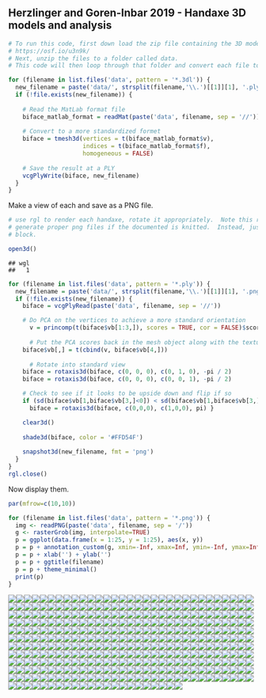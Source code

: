 
## Herzlinger and Goren-Inbar 2019 - Handaxe 3D models and analysis

``` r
# To run this code, first down load the zip file containing the 3D models from this page
# https://osf.io/u3n9k/
# Next, unzip the files to a folder called data.
# This code will then loop through that folder and convert each file to a ply type.

for (filename in list.files('data', pattern = '*.3dl')) {
  new_filename = paste('data/', strsplit(filename,'\\.')[[1]][1], '.ply', sep = '')
  if (!file.exists(new_filename)) {
    
    # Read the MatLab format file
    biface_matlab_format = readMat(paste('data', filename, sep = '//'))
    
    # Convert to a more standardized formet
    biface = tmesh3d(vertices = t(biface_matlab_format$v),
                     indices = t(biface_matlab_format$f),
                     homogeneous = FALSE)
      
    # Save the result at a PLY
    vcgPlyWrite(biface, new_filename)
  }
}
```

Make a view of each and save as a PNG file.

``` r
# use rgl to render each handaxe, rotate it appropriately.  Note this routine does not
# generate proper png files if the documented is knitted.  Instead, just run this code
# block.

open3d()
```

    ## wgl 
    ##   1

``` r
for (filename in list.files('data', pattern = '*.ply')) {
  new_filename = paste('data/', strsplit(filename,'\\.')[[1]][1], '.png', sep = '')
  if (!file.exists(new_filename)) {
    biface = vcgPlyRead(paste('data', filename, sep = '//'))

    # Do PCA on the vertices to achieve a more standard orientation
      v = princomp(t(biface$vb[1:3,]), scores = TRUE, cor = FALSE)$scores
      
      # Put the PCA scores back in the mesh object along with the texture
    biface$vb[,] = t(cbind(v, biface$vb[4,]))                           
    
      # Rotate into standard view
    biface = rotaxis3d(biface, c(0, 0, 0), c(0, 1, 0), -pi / 2)
    biface = rotaxis3d(biface, c(0, 0, 0), c(0, 0, 1), -pi / 2)

    # Check to see if it looks to be upside down and flip if so
    if (sd(biface$vb[1,biface$vb[3,]<0]) < sd(biface$vb[1,biface$vb[3,]>0])) {
      biface = rotaxis3d(biface, c(0,0,0), c(1,0,0), pi) }      

    clear3d()
    
    shade3d(biface, color = '#FFD54F')
    
    snapshot3d(new_filename, fmt = 'png')
  }
}
rgl.close()
```

Now display them.

``` r
par(mfrow=c(10,10))

for (filename in list.files('data', pattern = '*.png')) {
  img <- readPNG(paste('data', filename, sep = '/')) 
  g <- rasterGrob(img, interpolate=TRUE) 
  p = ggplot(data.frame(x = 1:25, y = 1:25), aes(x, y))
  p = p + annotation_custom(g, xmin=-Inf, xmax=Inf, ymin=-Inf, ymax=Inf)
  p = p + xlab('') + ylab('')
  p = p + ggtitle(filename)
  p = p + theme_minimal()
  print(p)
}
```

![](readme_files/figure-gfm/plot_handaxes-1.png)<!-- -->![](readme_files/figure-gfm/plot_handaxes-2.png)<!-- -->![](readme_files/figure-gfm/plot_handaxes-3.png)<!-- -->![](readme_files/figure-gfm/plot_handaxes-4.png)<!-- -->![](readme_files/figure-gfm/plot_handaxes-5.png)<!-- -->![](readme_files/figure-gfm/plot_handaxes-6.png)<!-- -->![](readme_files/figure-gfm/plot_handaxes-7.png)<!-- -->![](readme_files/figure-gfm/plot_handaxes-8.png)<!-- -->![](readme_files/figure-gfm/plot_handaxes-9.png)<!-- -->![](readme_files/figure-gfm/plot_handaxes-10.png)<!-- -->![](readme_files/figure-gfm/plot_handaxes-11.png)<!-- -->![](readme_files/figure-gfm/plot_handaxes-12.png)<!-- -->![](readme_files/figure-gfm/plot_handaxes-13.png)<!-- -->![](readme_files/figure-gfm/plot_handaxes-14.png)<!-- -->![](readme_files/figure-gfm/plot_handaxes-15.png)<!-- -->![](readme_files/figure-gfm/plot_handaxes-16.png)<!-- -->![](readme_files/figure-gfm/plot_handaxes-17.png)<!-- -->![](readme_files/figure-gfm/plot_handaxes-18.png)<!-- -->![](readme_files/figure-gfm/plot_handaxes-19.png)<!-- -->![](readme_files/figure-gfm/plot_handaxes-20.png)<!-- -->![](readme_files/figure-gfm/plot_handaxes-21.png)<!-- -->![](readme_files/figure-gfm/plot_handaxes-22.png)<!-- -->![](readme_files/figure-gfm/plot_handaxes-23.png)<!-- -->![](readme_files/figure-gfm/plot_handaxes-24.png)<!-- -->![](readme_files/figure-gfm/plot_handaxes-25.png)<!-- -->![](readme_files/figure-gfm/plot_handaxes-26.png)<!-- -->![](readme_files/figure-gfm/plot_handaxes-27.png)<!-- -->![](readme_files/figure-gfm/plot_handaxes-28.png)<!-- -->![](readme_files/figure-gfm/plot_handaxes-29.png)<!-- -->![](readme_files/figure-gfm/plot_handaxes-30.png)<!-- -->![](readme_files/figure-gfm/plot_handaxes-31.png)<!-- -->![](readme_files/figure-gfm/plot_handaxes-32.png)<!-- -->![](readme_files/figure-gfm/plot_handaxes-33.png)<!-- -->![](readme_files/figure-gfm/plot_handaxes-34.png)<!-- -->![](readme_files/figure-gfm/plot_handaxes-35.png)<!-- -->![](readme_files/figure-gfm/plot_handaxes-36.png)<!-- -->![](readme_files/figure-gfm/plot_handaxes-37.png)<!-- -->![](readme_files/figure-gfm/plot_handaxes-38.png)<!-- -->![](readme_files/figure-gfm/plot_handaxes-39.png)<!-- -->![](readme_files/figure-gfm/plot_handaxes-40.png)<!-- -->![](readme_files/figure-gfm/plot_handaxes-41.png)<!-- -->![](readme_files/figure-gfm/plot_handaxes-42.png)<!-- -->![](readme_files/figure-gfm/plot_handaxes-43.png)<!-- -->![](readme_files/figure-gfm/plot_handaxes-44.png)<!-- -->![](readme_files/figure-gfm/plot_handaxes-45.png)<!-- -->![](readme_files/figure-gfm/plot_handaxes-46.png)<!-- -->![](readme_files/figure-gfm/plot_handaxes-47.png)<!-- -->![](readme_files/figure-gfm/plot_handaxes-48.png)<!-- -->![](readme_files/figure-gfm/plot_handaxes-49.png)<!-- -->![](readme_files/figure-gfm/plot_handaxes-50.png)<!-- -->![](readme_files/figure-gfm/plot_handaxes-51.png)<!-- -->![](readme_files/figure-gfm/plot_handaxes-52.png)<!-- -->![](readme_files/figure-gfm/plot_handaxes-53.png)<!-- -->![](readme_files/figure-gfm/plot_handaxes-54.png)<!-- -->![](readme_files/figure-gfm/plot_handaxes-55.png)<!-- -->![](readme_files/figure-gfm/plot_handaxes-56.png)<!-- -->![](readme_files/figure-gfm/plot_handaxes-57.png)<!-- -->![](readme_files/figure-gfm/plot_handaxes-58.png)<!-- -->![](readme_files/figure-gfm/plot_handaxes-59.png)<!-- -->![](readme_files/figure-gfm/plot_handaxes-60.png)<!-- -->![](readme_files/figure-gfm/plot_handaxes-61.png)<!-- -->![](readme_files/figure-gfm/plot_handaxes-62.png)<!-- -->![](readme_files/figure-gfm/plot_handaxes-63.png)<!-- -->![](readme_files/figure-gfm/plot_handaxes-64.png)<!-- -->![](readme_files/figure-gfm/plot_handaxes-65.png)<!-- -->![](readme_files/figure-gfm/plot_handaxes-66.png)<!-- -->![](readme_files/figure-gfm/plot_handaxes-67.png)<!-- -->![](readme_files/figure-gfm/plot_handaxes-68.png)<!-- -->![](readme_files/figure-gfm/plot_handaxes-69.png)<!-- -->![](readme_files/figure-gfm/plot_handaxes-70.png)<!-- -->![](readme_files/figure-gfm/plot_handaxes-71.png)<!-- -->![](readme_files/figure-gfm/plot_handaxes-72.png)<!-- -->![](readme_files/figure-gfm/plot_handaxes-73.png)<!-- -->![](readme_files/figure-gfm/plot_handaxes-74.png)<!-- -->![](readme_files/figure-gfm/plot_handaxes-75.png)<!-- -->![](readme_files/figure-gfm/plot_handaxes-76.png)<!-- -->![](readme_files/figure-gfm/plot_handaxes-77.png)<!-- -->![](readme_files/figure-gfm/plot_handaxes-78.png)<!-- -->![](readme_files/figure-gfm/plot_handaxes-79.png)<!-- -->![](readme_files/figure-gfm/plot_handaxes-80.png)<!-- -->![](readme_files/figure-gfm/plot_handaxes-81.png)<!-- -->![](readme_files/figure-gfm/plot_handaxes-82.png)<!-- -->![](readme_files/figure-gfm/plot_handaxes-83.png)<!-- -->![](readme_files/figure-gfm/plot_handaxes-84.png)<!-- -->![](readme_files/figure-gfm/plot_handaxes-85.png)<!-- -->![](readme_files/figure-gfm/plot_handaxes-86.png)<!-- -->![](readme_files/figure-gfm/plot_handaxes-87.png)<!-- -->![](readme_files/figure-gfm/plot_handaxes-88.png)<!-- -->![](readme_files/figure-gfm/plot_handaxes-89.png)<!-- -->![](readme_files/figure-gfm/plot_handaxes-90.png)<!-- -->![](readme_files/figure-gfm/plot_handaxes-91.png)<!-- -->![](readme_files/figure-gfm/plot_handaxes-92.png)<!-- -->![](readme_files/figure-gfm/plot_handaxes-93.png)<!-- -->![](readme_files/figure-gfm/plot_handaxes-94.png)<!-- -->![](readme_files/figure-gfm/plot_handaxes-95.png)<!-- -->![](readme_files/figure-gfm/plot_handaxes-96.png)<!-- -->![](readme_files/figure-gfm/plot_handaxes-97.png)<!-- -->![](readme_files/figure-gfm/plot_handaxes-98.png)<!-- -->![](readme_files/figure-gfm/plot_handaxes-99.png)<!-- -->![](readme_files/figure-gfm/plot_handaxes-100.png)<!-- -->![](readme_files/figure-gfm/plot_handaxes-101.png)<!-- -->![](readme_files/figure-gfm/plot_handaxes-102.png)<!-- -->![](readme_files/figure-gfm/plot_handaxes-103.png)<!-- -->![](readme_files/figure-gfm/plot_handaxes-104.png)<!-- -->![](readme_files/figure-gfm/plot_handaxes-105.png)<!-- -->![](readme_files/figure-gfm/plot_handaxes-106.png)<!-- -->![](readme_files/figure-gfm/plot_handaxes-107.png)<!-- -->![](readme_files/figure-gfm/plot_handaxes-108.png)<!-- -->![](readme_files/figure-gfm/plot_handaxes-109.png)<!-- -->![](readme_files/figure-gfm/plot_handaxes-110.png)<!-- -->![](readme_files/figure-gfm/plot_handaxes-111.png)<!-- -->![](readme_files/figure-gfm/plot_handaxes-112.png)<!-- -->![](readme_files/figure-gfm/plot_handaxes-113.png)<!-- -->![](readme_files/figure-gfm/plot_handaxes-114.png)<!-- -->![](readme_files/figure-gfm/plot_handaxes-115.png)<!-- -->![](readme_files/figure-gfm/plot_handaxes-116.png)<!-- -->![](readme_files/figure-gfm/plot_handaxes-117.png)<!-- -->![](readme_files/figure-gfm/plot_handaxes-118.png)<!-- -->![](readme_files/figure-gfm/plot_handaxes-119.png)<!-- -->![](readme_files/figure-gfm/plot_handaxes-120.png)<!-- -->![](readme_files/figure-gfm/plot_handaxes-121.png)<!-- -->![](readme_files/figure-gfm/plot_handaxes-122.png)<!-- -->![](readme_files/figure-gfm/plot_handaxes-123.png)<!-- -->![](readme_files/figure-gfm/plot_handaxes-124.png)<!-- -->![](readme_files/figure-gfm/plot_handaxes-125.png)<!-- -->![](readme_files/figure-gfm/plot_handaxes-126.png)<!-- -->![](readme_files/figure-gfm/plot_handaxes-127.png)<!-- -->![](readme_files/figure-gfm/plot_handaxes-128.png)<!-- -->![](readme_files/figure-gfm/plot_handaxes-129.png)<!-- -->![](readme_files/figure-gfm/plot_handaxes-130.png)<!-- -->![](readme_files/figure-gfm/plot_handaxes-131.png)<!-- -->![](readme_files/figure-gfm/plot_handaxes-132.png)<!-- -->![](readme_files/figure-gfm/plot_handaxes-133.png)<!-- -->![](readme_files/figure-gfm/plot_handaxes-134.png)<!-- -->![](readme_files/figure-gfm/plot_handaxes-135.png)<!-- -->![](readme_files/figure-gfm/plot_handaxes-136.png)<!-- -->![](readme_files/figure-gfm/plot_handaxes-137.png)<!-- -->![](readme_files/figure-gfm/plot_handaxes-138.png)<!-- -->![](readme_files/figure-gfm/plot_handaxes-139.png)<!-- -->![](readme_files/figure-gfm/plot_handaxes-140.png)<!-- -->![](readme_files/figure-gfm/plot_handaxes-141.png)<!-- -->![](readme_files/figure-gfm/plot_handaxes-142.png)<!-- -->![](readme_files/figure-gfm/plot_handaxes-143.png)<!-- -->![](readme_files/figure-gfm/plot_handaxes-144.png)<!-- -->![](readme_files/figure-gfm/plot_handaxes-145.png)<!-- -->![](readme_files/figure-gfm/plot_handaxes-146.png)<!-- -->![](readme_files/figure-gfm/plot_handaxes-147.png)<!-- -->![](readme_files/figure-gfm/plot_handaxes-148.png)<!-- -->![](readme_files/figure-gfm/plot_handaxes-149.png)<!-- -->![](readme_files/figure-gfm/plot_handaxes-150.png)<!-- -->![](readme_files/figure-gfm/plot_handaxes-151.png)<!-- -->![](readme_files/figure-gfm/plot_handaxes-152.png)<!-- -->![](readme_files/figure-gfm/plot_handaxes-153.png)<!-- -->![](readme_files/figure-gfm/plot_handaxes-154.png)<!-- -->![](readme_files/figure-gfm/plot_handaxes-155.png)<!-- -->![](readme_files/figure-gfm/plot_handaxes-156.png)<!-- -->![](readme_files/figure-gfm/plot_handaxes-157.png)<!-- -->![](readme_files/figure-gfm/plot_handaxes-158.png)<!-- -->![](readme_files/figure-gfm/plot_handaxes-159.png)<!-- -->![](readme_files/figure-gfm/plot_handaxes-160.png)<!-- -->![](readme_files/figure-gfm/plot_handaxes-161.png)<!-- -->![](readme_files/figure-gfm/plot_handaxes-162.png)<!-- -->![](readme_files/figure-gfm/plot_handaxes-163.png)<!-- -->![](readme_files/figure-gfm/plot_handaxes-164.png)<!-- -->![](readme_files/figure-gfm/plot_handaxes-165.png)<!-- -->![](readme_files/figure-gfm/plot_handaxes-166.png)<!-- -->![](readme_files/figure-gfm/plot_handaxes-167.png)<!-- -->![](readme_files/figure-gfm/plot_handaxes-168.png)<!-- -->![](readme_files/figure-gfm/plot_handaxes-169.png)<!-- -->![](readme_files/figure-gfm/plot_handaxes-170.png)<!-- -->![](readme_files/figure-gfm/plot_handaxes-171.png)<!-- -->![](readme_files/figure-gfm/plot_handaxes-172.png)<!-- -->![](readme_files/figure-gfm/plot_handaxes-173.png)<!-- -->![](readme_files/figure-gfm/plot_handaxes-174.png)<!-- -->![](readme_files/figure-gfm/plot_handaxes-175.png)<!-- -->![](readme_files/figure-gfm/plot_handaxes-176.png)<!-- -->![](readme_files/figure-gfm/plot_handaxes-177.png)<!-- -->![](readme_files/figure-gfm/plot_handaxes-178.png)<!-- -->![](readme_files/figure-gfm/plot_handaxes-179.png)<!-- -->![](readme_files/figure-gfm/plot_handaxes-180.png)<!-- -->![](readme_files/figure-gfm/plot_handaxes-181.png)<!-- -->![](readme_files/figure-gfm/plot_handaxes-182.png)<!-- -->![](readme_files/figure-gfm/plot_handaxes-183.png)<!-- -->![](readme_files/figure-gfm/plot_handaxes-184.png)<!-- -->![](readme_files/figure-gfm/plot_handaxes-185.png)<!-- -->![](readme_files/figure-gfm/plot_handaxes-186.png)<!-- -->![](readme_files/figure-gfm/plot_handaxes-187.png)<!-- -->![](readme_files/figure-gfm/plot_handaxes-188.png)<!-- -->![](readme_files/figure-gfm/plot_handaxes-189.png)<!-- -->![](readme_files/figure-gfm/plot_handaxes-190.png)<!-- -->![](readme_files/figure-gfm/plot_handaxes-191.png)<!-- -->![](readme_files/figure-gfm/plot_handaxes-192.png)<!-- -->![](readme_files/figure-gfm/plot_handaxes-193.png)<!-- -->![](readme_files/figure-gfm/plot_handaxes-194.png)<!-- -->![](readme_files/figure-gfm/plot_handaxes-195.png)<!-- -->![](readme_files/figure-gfm/plot_handaxes-196.png)<!-- -->![](readme_files/figure-gfm/plot_handaxes-197.png)<!-- -->![](readme_files/figure-gfm/plot_handaxes-198.png)<!-- -->![](readme_files/figure-gfm/plot_handaxes-199.png)<!-- -->![](readme_files/figure-gfm/plot_handaxes-200.png)<!-- -->![](readme_files/figure-gfm/plot_handaxes-201.png)<!-- -->![](readme_files/figure-gfm/plot_handaxes-202.png)<!-- -->![](readme_files/figure-gfm/plot_handaxes-203.png)<!-- -->![](readme_files/figure-gfm/plot_handaxes-204.png)<!-- -->![](readme_files/figure-gfm/plot_handaxes-205.png)<!-- -->![](readme_files/figure-gfm/plot_handaxes-206.png)<!-- -->![](readme_files/figure-gfm/plot_handaxes-207.png)<!-- -->![](readme_files/figure-gfm/plot_handaxes-208.png)<!-- -->![](readme_files/figure-gfm/plot_handaxes-209.png)<!-- -->![](readme_files/figure-gfm/plot_handaxes-210.png)<!-- -->![](readme_files/figure-gfm/plot_handaxes-211.png)<!-- -->![](readme_files/figure-gfm/plot_handaxes-212.png)<!-- -->![](readme_files/figure-gfm/plot_handaxes-213.png)<!-- -->![](readme_files/figure-gfm/plot_handaxes-214.png)<!-- -->![](readme_files/figure-gfm/plot_handaxes-215.png)<!-- -->![](readme_files/figure-gfm/plot_handaxes-216.png)<!-- -->![](readme_files/figure-gfm/plot_handaxes-217.png)<!-- -->![](readme_files/figure-gfm/plot_handaxes-218.png)<!-- -->![](readme_files/figure-gfm/plot_handaxes-219.png)<!-- -->![](readme_files/figure-gfm/plot_handaxes-220.png)<!-- -->![](readme_files/figure-gfm/plot_handaxes-221.png)<!-- -->![](readme_files/figure-gfm/plot_handaxes-222.png)<!-- -->![](readme_files/figure-gfm/plot_handaxes-223.png)<!-- -->![](readme_files/figure-gfm/plot_handaxes-224.png)<!-- -->![](readme_files/figure-gfm/plot_handaxes-225.png)<!-- -->![](readme_files/figure-gfm/plot_handaxes-226.png)<!-- -->![](readme_files/figure-gfm/plot_handaxes-227.png)<!-- -->![](readme_files/figure-gfm/plot_handaxes-228.png)<!-- -->![](readme_files/figure-gfm/plot_handaxes-229.png)<!-- -->![](readme_files/figure-gfm/plot_handaxes-230.png)<!-- -->![](readme_files/figure-gfm/plot_handaxes-231.png)<!-- -->![](readme_files/figure-gfm/plot_handaxes-232.png)<!-- -->![](readme_files/figure-gfm/plot_handaxes-233.png)<!-- -->![](readme_files/figure-gfm/plot_handaxes-234.png)<!-- -->![](readme_files/figure-gfm/plot_handaxes-235.png)<!-- -->![](readme_files/figure-gfm/plot_handaxes-236.png)<!-- -->![](readme_files/figure-gfm/plot_handaxes-237.png)<!-- -->![](readme_files/figure-gfm/plot_handaxes-238.png)<!-- -->![](readme_files/figure-gfm/plot_handaxes-239.png)<!-- -->![](readme_files/figure-gfm/plot_handaxes-240.png)<!-- -->![](readme_files/figure-gfm/plot_handaxes-241.png)<!-- -->![](readme_files/figure-gfm/plot_handaxes-242.png)<!-- -->![](readme_files/figure-gfm/plot_handaxes-243.png)<!-- -->![](readme_files/figure-gfm/plot_handaxes-244.png)<!-- -->![](readme_files/figure-gfm/plot_handaxes-245.png)<!-- -->![](readme_files/figure-gfm/plot_handaxes-246.png)<!-- -->![](readme_files/figure-gfm/plot_handaxes-247.png)<!-- -->![](readme_files/figure-gfm/plot_handaxes-248.png)<!-- -->![](readme_files/figure-gfm/plot_handaxes-249.png)<!-- -->![](readme_files/figure-gfm/plot_handaxes-250.png)<!-- -->![](readme_files/figure-gfm/plot_handaxes-251.png)<!-- -->![](readme_files/figure-gfm/plot_handaxes-252.png)<!-- -->![](readme_files/figure-gfm/plot_handaxes-253.png)<!-- -->![](readme_files/figure-gfm/plot_handaxes-254.png)<!-- -->![](readme_files/figure-gfm/plot_handaxes-255.png)<!-- -->![](readme_files/figure-gfm/plot_handaxes-256.png)<!-- -->![](readme_files/figure-gfm/plot_handaxes-257.png)<!-- -->![](readme_files/figure-gfm/plot_handaxes-258.png)<!-- -->![](readme_files/figure-gfm/plot_handaxes-259.png)<!-- -->![](readme_files/figure-gfm/plot_handaxes-260.png)<!-- -->![](readme_files/figure-gfm/plot_handaxes-261.png)<!-- -->![](readme_files/figure-gfm/plot_handaxes-262.png)<!-- -->![](readme_files/figure-gfm/plot_handaxes-263.png)<!-- -->![](readme_files/figure-gfm/plot_handaxes-264.png)<!-- -->![](readme_files/figure-gfm/plot_handaxes-265.png)<!-- -->![](readme_files/figure-gfm/plot_handaxes-266.png)<!-- -->![](readme_files/figure-gfm/plot_handaxes-267.png)<!-- -->![](readme_files/figure-gfm/plot_handaxes-268.png)<!-- -->![](readme_files/figure-gfm/plot_handaxes-269.png)<!-- -->![](readme_files/figure-gfm/plot_handaxes-270.png)<!-- -->![](readme_files/figure-gfm/plot_handaxes-271.png)<!-- -->![](readme_files/figure-gfm/plot_handaxes-272.png)<!-- -->![](readme_files/figure-gfm/plot_handaxes-273.png)<!-- -->![](readme_files/figure-gfm/plot_handaxes-274.png)<!-- -->![](readme_files/figure-gfm/plot_handaxes-275.png)<!-- -->![](readme_files/figure-gfm/plot_handaxes-276.png)<!-- -->![](readme_files/figure-gfm/plot_handaxes-277.png)<!-- -->![](readme_files/figure-gfm/plot_handaxes-278.png)<!-- -->![](readme_files/figure-gfm/plot_handaxes-279.png)<!-- -->![](readme_files/figure-gfm/plot_handaxes-280.png)<!-- -->![](readme_files/figure-gfm/plot_handaxes-281.png)<!-- -->![](readme_files/figure-gfm/plot_handaxes-282.png)<!-- -->![](readme_files/figure-gfm/plot_handaxes-283.png)<!-- -->![](readme_files/figure-gfm/plot_handaxes-284.png)<!-- -->![](readme_files/figure-gfm/plot_handaxes-285.png)<!-- -->![](readme_files/figure-gfm/plot_handaxes-286.png)<!-- -->![](readme_files/figure-gfm/plot_handaxes-287.png)<!-- -->![](readme_files/figure-gfm/plot_handaxes-288.png)<!-- -->![](readme_files/figure-gfm/plot_handaxes-289.png)<!-- -->![](readme_files/figure-gfm/plot_handaxes-290.png)<!-- -->![](readme_files/figure-gfm/plot_handaxes-291.png)<!-- -->![](readme_files/figure-gfm/plot_handaxes-292.png)<!-- -->![](readme_files/figure-gfm/plot_handaxes-293.png)<!-- -->![](readme_files/figure-gfm/plot_handaxes-294.png)<!-- -->![](readme_files/figure-gfm/plot_handaxes-295.png)<!-- -->![](readme_files/figure-gfm/plot_handaxes-296.png)<!-- -->![](readme_files/figure-gfm/plot_handaxes-297.png)<!-- -->![](readme_files/figure-gfm/plot_handaxes-298.png)<!-- -->![](readme_files/figure-gfm/plot_handaxes-299.png)<!-- -->![](readme_files/figure-gfm/plot_handaxes-300.png)<!-- -->![](readme_files/figure-gfm/plot_handaxes-301.png)<!-- -->![](readme_files/figure-gfm/plot_handaxes-302.png)<!-- -->![](readme_files/figure-gfm/plot_handaxes-303.png)<!-- -->![](readme_files/figure-gfm/plot_handaxes-304.png)<!-- -->![](readme_files/figure-gfm/plot_handaxes-305.png)<!-- -->![](readme_files/figure-gfm/plot_handaxes-306.png)<!-- -->![](readme_files/figure-gfm/plot_handaxes-307.png)<!-- -->![](readme_files/figure-gfm/plot_handaxes-308.png)<!-- -->![](readme_files/figure-gfm/plot_handaxes-309.png)<!-- -->![](readme_files/figure-gfm/plot_handaxes-310.png)<!-- -->![](readme_files/figure-gfm/plot_handaxes-311.png)<!-- -->![](readme_files/figure-gfm/plot_handaxes-312.png)<!-- -->![](readme_files/figure-gfm/plot_handaxes-313.png)<!-- -->![](readme_files/figure-gfm/plot_handaxes-314.png)<!-- -->![](readme_files/figure-gfm/plot_handaxes-315.png)<!-- -->![](readme_files/figure-gfm/plot_handaxes-316.png)<!-- -->![](readme_files/figure-gfm/plot_handaxes-317.png)<!-- -->![](readme_files/figure-gfm/plot_handaxes-318.png)<!-- -->![](readme_files/figure-gfm/plot_handaxes-319.png)<!-- -->![](readme_files/figure-gfm/plot_handaxes-320.png)<!-- -->![](readme_files/figure-gfm/plot_handaxes-321.png)<!-- -->![](readme_files/figure-gfm/plot_handaxes-322.png)<!-- -->![](readme_files/figure-gfm/plot_handaxes-323.png)<!-- -->![](readme_files/figure-gfm/plot_handaxes-324.png)<!-- -->![](readme_files/figure-gfm/plot_handaxes-325.png)<!-- -->![](readme_files/figure-gfm/plot_handaxes-326.png)<!-- -->![](readme_files/figure-gfm/plot_handaxes-327.png)<!-- -->![](readme_files/figure-gfm/plot_handaxes-328.png)<!-- -->![](readme_files/figure-gfm/plot_handaxes-329.png)<!-- -->![](readme_files/figure-gfm/plot_handaxes-330.png)<!-- -->![](readme_files/figure-gfm/plot_handaxes-331.png)<!-- -->![](readme_files/figure-gfm/plot_handaxes-332.png)<!-- -->![](readme_files/figure-gfm/plot_handaxes-333.png)<!-- -->![](readme_files/figure-gfm/plot_handaxes-334.png)<!-- -->![](readme_files/figure-gfm/plot_handaxes-335.png)<!-- -->![](readme_files/figure-gfm/plot_handaxes-336.png)<!-- -->![](readme_files/figure-gfm/plot_handaxes-337.png)<!-- -->![](readme_files/figure-gfm/plot_handaxes-338.png)<!-- -->![](readme_files/figure-gfm/plot_handaxes-339.png)<!-- -->![](readme_files/figure-gfm/plot_handaxes-340.png)<!-- -->![](readme_files/figure-gfm/plot_handaxes-341.png)<!-- -->![](readme_files/figure-gfm/plot_handaxes-342.png)<!-- -->![](readme_files/figure-gfm/plot_handaxes-343.png)<!-- -->![](readme_files/figure-gfm/plot_handaxes-344.png)<!-- -->![](readme_files/figure-gfm/plot_handaxes-345.png)<!-- -->![](readme_files/figure-gfm/plot_handaxes-346.png)<!-- -->![](readme_files/figure-gfm/plot_handaxes-347.png)<!-- -->![](readme_files/figure-gfm/plot_handaxes-348.png)<!-- -->![](readme_files/figure-gfm/plot_handaxes-349.png)<!-- -->![](readme_files/figure-gfm/plot_handaxes-350.png)<!-- -->![](readme_files/figure-gfm/plot_handaxes-351.png)<!-- -->![](readme_files/figure-gfm/plot_handaxes-352.png)<!-- -->![](readme_files/figure-gfm/plot_handaxes-353.png)<!-- -->![](readme_files/figure-gfm/plot_handaxes-354.png)<!-- -->![](readme_files/figure-gfm/plot_handaxes-355.png)<!-- -->![](readme_files/figure-gfm/plot_handaxes-356.png)<!-- -->![](readme_files/figure-gfm/plot_handaxes-357.png)<!-- -->![](readme_files/figure-gfm/plot_handaxes-358.png)<!-- -->![](readme_files/figure-gfm/plot_handaxes-359.png)<!-- -->![](readme_files/figure-gfm/plot_handaxes-360.png)<!-- -->![](readme_files/figure-gfm/plot_handaxes-361.png)<!-- -->![](readme_files/figure-gfm/plot_handaxes-362.png)<!-- -->![](readme_files/figure-gfm/plot_handaxes-363.png)<!-- -->

